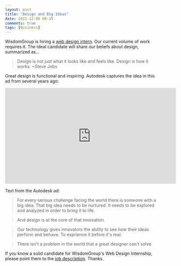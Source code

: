 ```yaml
---
layout: post
title: "Design and Big Ideas"
date: 2012-12-08 00:35
comments: true
tags: [Business]
---
```


WisdomGroup is hiring a [web design intern](https://jobs.chicagoruby.org/jobs/100). Our current volume of work requires it. The ideal candidate will share our beliefs about design, summarized as...

>Design is not just what it looks like and feels like. Design is how it works. ~Steve Jobs

Great design is functional and inspiring. Autodesk captures the idea in this ad from several years ago:

<div class="video-container">
<iframe name="autodesk" width="560" height="315" src="http://www.youtube.com/embed/jrK4rTkKLDg?rel=0" frameborder="0" allowfullscreen></iframe>
</div>

<!--more-->

Text from the Autodesk ad:
>For every serious challenge facing the world there is someone with a big idea. That big idea needs to be nurtured. It needs to be explored and analyzed in order to bring it to life.

>And design is at the core of that innovation. 

>Our technology gives innovators the ability to see how their ideas perform and behave. To exprience it before it's real.

>There isn't a problem in the world that a great designer can't solve.

If you know a solid candidate for WisdomGroup's Web Design Internship, please point them to the [job description](https://jobs.chicagoruby.org/jobs/100). Thanks.
